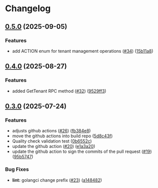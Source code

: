 # Changelog

## [0.5.0](https://github.com/openkcm/api-sdk/compare/v0.4.0...v0.5.0) (2025-09-05)


### Features

* add ACTION enum for tenant management operations ([#34](https://github.com/openkcm/api-sdk/issues/34)) ([15b11a8](https://github.com/openkcm/api-sdk/commit/15b11a8490e2db2c9c03545c0b09e7f41c380406))

## [0.4.0](https://github.com/openkcm/api-sdk/compare/v0.3.0...v0.4.0) (2025-08-27)


### Features

* added GetTenant RPC method ([#32](https://github.com/openkcm/api-sdk/issues/32)) ([9529ff3](https://github.com/openkcm/api-sdk/commit/9529ff34beb10e32a96aa086e05137923dfce496))

## [0.3.0](https://github.com/openkcm/api-sdk/compare/v0.2.0...v0.3.0) (2025-07-24)


### Features

* adjusts github actions ([#26](https://github.com/openkcm/api-sdk/issues/26)) ([fb384e8](https://github.com/openkcm/api-sdk/commit/fb384e8c6ebb5aa25eb02f255a17af6d520bfd06))
* move the github actions into build repo ([5d8c43f](https://github.com/openkcm/api-sdk/commit/5d8c43f7b9be8813d30d9c195751cf86b3e96334))
* Quality check validation test ([0b6552c](https://github.com/openkcm/api-sdk/commit/0b6552c9e2ee49150858664281689f952fb1af76))
* update the github action ([#20](https://github.com/openkcm/api-sdk/issues/20)) ([e1a3a20](https://github.com/openkcm/api-sdk/commit/e1a3a20b817a385a4581558420404031a08486e2))
* update the github action to sign the commits of the pull request ([#19](https://github.com/openkcm/api-sdk/issues/19)) ([95b5747](https://github.com/openkcm/api-sdk/commit/95b57476ba5bc7946ebf8dc1b9f0bd03e53d0adf))


### Bug Fixes

* **lint:** golangci change prefix ([#23](https://github.com/openkcm/api-sdk/issues/23)) ([a148482](https://github.com/openkcm/api-sdk/commit/a148482d5a74d362e64811558966a189915dc780))
